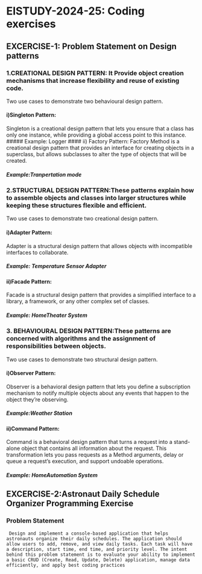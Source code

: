 # EISTUDY-2024-25: Coding exercises  
 ## EXCERCISE-1: Problem Statement on Design patterns
 ### 1.CREATIONAL DESIGN PATTERN: It Provide object creation mechanisms that increase flexibility and reuse of existing code.
  Two use cases to demonstrate two behavioural design pattern.
  #### i)Singleton Pattern: 
   Singleton is a creational design pattern that lets you ensure that a class has only one instance, while providing a global access point to this instance.
    ##### Example: Logger
    #### ii) Factory Pattern:
    Factory Method is a creational design pattern that provides an interface for creating objects in a superclass, but allows subclasses to alter the type of objects that will be created.
   ##### Example:Tranpertation mode
 ### 2.STRUCTURAL DESIGN PATTERN:These patterns explain how to assemble objects and classes into larger structures while keeping these structures flexible and efficient.
 Two use cases to demonstrate two creational design pattern.
 #### i)Adapter Pattern:
 Adapter is a structural design pattern that allows objects with incompatible interfaces to collaborate.
  ##### Example: Temperature Sensor Adapter
  #### ii)Facade Pattern:
  Facade is a structural design pattern that provides a simplified interface to a library, a framework, or any other complex set of classes.
 ##### Example: HomeTheater System
  ### 3. BEHAVIOURAL DESIGN PATTERN:These patterns are concerned with algorithms and the assignment of responsibilities between objects.
 Two use cases to demonstrate two structural design pattern.
 #### i)Observer Pattern:
 Observer is a behavioral design pattern that lets you define a subscription mechanism to notify multiple objects about any events that happen to the object they’re observing.
 ##### Example:Weather Station
 #### ii)Command Pattern:
 Command is a behavioral design pattern that turns a request into a stand-alone object that contains all information about the request. This transformation lets you pass requests as a 
 Method arguments, delay or queue a request’s execution, and support undoable operations.
##### Example: HomeAutomation System
## EXCERCISE-2:Astronaut Daily Schedule Organizer Programming Exercise
### Problem Statement
     Design and implement a console-based application that helps astronauts organize their daily schedules. The application should allow users to add, remove, and view daily tasks. Each task will have a description, start time, end time, and priority level. The intent behind this problem statement is to evaluate your ability to implement a basic CRUD (Create, Read, Update, Delete) application, manage data efficiently, and apply best coding practices
                              
